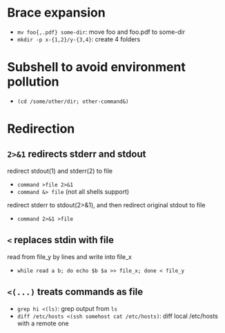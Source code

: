 # Brace expansion
- `mv foo{,.pdf} some-dir`: move foo and foo.pdf to some-dir
- `mkdir -p x-{1,2}/y-{3,4}`: create 4 folders

# Subshell to avoid environment pollution
- `(cd /some/other/dir; other-command&)`

# Redirection
## `2>&1` redirects stderr and stdout
redirect stdout(1) and stderr(2) to file
- `command >file 2>&1`
- `command &> file` (not all shells support)

redirect stderr to stdout(2>&1), and then redirect original stdout to file
- `command 2>&1 >file`

## `<` replaces stdin with file
read from file_y by lines and write into file_x
- `while read a b; do echo $b $a >> file_x; done < file_y`

## `<(...)` treats commands as file
- `grep hi <(ls)`: grep output from `ls`
- `diff /etc/hosts <(ssh somehost cat /etc/hosts)`: diff local /etc/hosts with a remote one